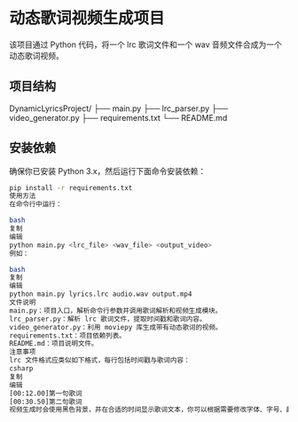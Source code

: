 # 动态歌词视频生成项目

该项目通过 Python 代码，将一个 lrc 歌词文件和一个 wav 音频文件合成为一个动态歌词视频。

## 项目结构

DynamicLyricsProject/ ├── main.py ├── lrc_parser.py ├── video_generator.py ├── requirements.txt └── README.md

## 安装依赖

确保你已安装 Python 3.x，然后运行下面命令安装依赖：

```bash
pip install -r requirements.txt
使用方法
在命令行中运行：

bash
复制
编辑
python main.py <lrc_file> <wav_file> <output_video>
例如：

bash
复制
编辑
python main.py lyrics.lrc audio.wav output.mp4
文件说明
main.py：项目入口，解析命令行参数并调用歌词解析和视频生成模块。
lrc_parser.py：解析 lrc 歌词文件，提取时间戳和歌词内容。
video_generator.py：利用 moviepy 库生成带有动态歌词的视频。
requirements.txt：项目依赖列表。
README.md：项目说明文件。
注意事项
lrc 文件格式应类似如下格式，每行包括时间戳与歌词内容：
csharp
复制
编辑
[00:12.00]第一句歌词
[00:30.50]第二句歌词
视频生成时会使用黑色背景，并在合适的时间显示歌词文本，你可以根据需要修改字体、字号、颜色等参数。